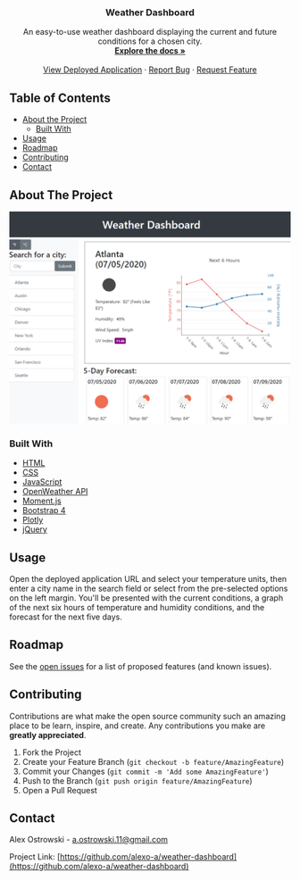 <!--
*** Thanks for checking out this README Template. If you have a suggestion that would
*** make this better, please fork the repo and create a pull request or simply open
*** an issue with the tag "enhancement".
*** Thanks again! Now go create something AMAZING! :D
***
***
***
*** To avoid retyping too much info. Do a search and replace for the following:
*** github_username, repo, twitter_handle, email
-->





<!-- PROJECT SHIELDS -->
<!--
*** I'm using markdown "reference style" links for readability.
*** Reference links are enclosed in brackets [ ] instead of parentheses ( ).
*** See the bottom of this document for the declaration of the reference variables
*** for contributors-url, forks-url, etc. This is an optional, concise syntax you may use.
*** https://www.markdownguide.org/basic-syntax/#reference-style-links
-->
<!--
[![Contributors][contributors-shield]][contributors-url]
[![Forks][forks-shield]][forks-url]
[![Issues][issues-shield]][issues-url]-->




<!-- PROJECT LOGO 
<br />
<p align="center">
  <a href="https://github.com/alexo-a/password-generator">
    <img src="images/logo.png" alt="Logo" width="80" height="80">
  </a>-->

  <h3 align="center">Weather Dashboard</h3>

  <p align="center">
    An easy-to-use weather dashboard displaying the current and future conditions for a chosen city.
    <br />
    <a href="https://github.com/alexo-a/password-generator"><strong>Explore the docs »</strong></a>
    <br />
    <br />
    <a href="https://alexo-a.github.io/weather-dashboard/">View Deployed Application</a>
    ·
    <a href="https://github.com/alexo-a/weather-dashboard/issues">Report Bug</a>
    ·
    <a href="https://github.com/alexo-a/weather-dashboard/issues">Request Feature</a>
  </p>
</p>



<!-- TABLE OF CONTENTS -->
## Table of Contents

* [About the Project](#about-the-project)
  * [Built With](#built-with)
* [Usage](#usage)
* [Roadmap](#roadmap)
* [Contributing](#contributing)
* [Contact](#contact)



<!-- ABOUT THE PROJECT -->
## About The Project

![Password Generator Screen Shot](https://github.com/alexo-a/weather-dashboard/blob/master/weather-dashboard_screenshot.PNG)

<!--Here's a blank template to get started:
**To avoid retyping too much info. Do a search and replace with your text editor for the following:**
`alexo-a`, `password-generator`, `twitter_handle`, `email`-->


### Built With

* [HTML](https://developer.mozilla.org/en-US/docs/Web/HTML)
* [CSS](https://developer.mozilla.org/en-US/docs/Web/CSS)
* [JavaScript](https://developer.mozilla.org/en-US/docs/Web/JavaScript)
* [OpenWeather API](https://openweathermap.org/api)
* [Moment.js](https://momentjs.com/)
* [Bootstrap 4](https://getbootstrap.com/docs/4.0/getting-started/introduction/)
* [Plotly](https://plotly.com/)
* [jQuery](https://jquery.com/)





<!-- USAGE EXAMPLES -->
## Usage

<!--Use this space to show useful examples of how a project can be used. Additional screenshots, code examples and demos work well in this space. You may also link to more resources.-->

Open the deployed application URL and select your temperature units, then enter a city name in the search field or select from the pre-selected options on the left margin. You'll be presented with the current conditions, a graph of the next six hours of temperature and humidity conditions, and the forecast for the next five days.

<!--_For more examples, please refer to the [Documentation](https://example.com)_-->



<!-- ROADMAP -->
## Roadmap

See the [open issues](https://github.com/alexo-a/weather-dashboard/issues) for a list of proposed features (and known issues).



<!-- CONTRIBUTING -->
## Contributing

Contributions are what make the open source community such an amazing place to be learn, inspire, and create. Any contributions you make are **greatly appreciated**.

1. Fork the Project
2. Create your Feature Branch (`git checkout -b feature/AmazingFeature`)
3. Commit your Changes (`git commit -m 'Add some AmazingFeature'`)
4. Push to the Branch (`git push origin feature/AmazingFeature`)
5. Open a Pull Request



<!-- LICENSE 
## License

Distributed under the MIT License. See `LICENSE` for more information.-->



<!-- CONTACT -->
## Contact

Alex Ostrowski - a.ostrowski.11@gmail.com

Project Link: [https://github.com/alexo-a/weather-dashboard](https://github.com/alexo-a/weather-dashboard)



<!-- ACKNOWLEDGEMENTS 
## Acknowledgements

* []()
* []()
* []()-->





<!-- MARKDOWN LINKS & IMAGES -->
<!-- https://www.markdownguide.org/basic-syntax/#reference-style-links -->
[contributors-shield]: https://img.shields.io/github/contributors/othneildrew/Best-README-Template.svg?style=flat-square
[contributors-url]: https://github.com/alexo-a/password-generator/graphs/contributors
[forks-shield]: https://img.shields.io/github/forks/othneildrew/Best-README-Template.svg?style=flat-square
[forks-url]: https://github.com/alexo-a/password-generator/network/members
[stars-shield]: https://img.shields.io/github/stars/othneildrew/Best-README-Template.svg?style=flat-square
[stars-url]: https://github.com/alexo-a/password-generator/stargazers
[issues-shield]: https://img.shields.io/github/issues/othneildrew/Best-README-Template.svg?style=flat-square
[issues-url]: https://github.com/alexo-a/password-generator/issues
[license-shield]: https://img.shields.io/github/license/othneildrew/Best-README-Template.svg?style=flat-square
<!--[license-url]: https://github.com/othneildrew/Best-README-Template/blob/master/LICENSE.txt-->
[linkedin-shield]: https://img.shields.io/badge/-LinkedIn-black.svg?style=flat-square&logo=linkedin&colorB=555
[linkedin-url]: https://linkedin.com/in/othneildrew
[product-screenshot]: images/screenshot.png

